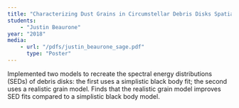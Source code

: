 ```yaml
---
title: "Characterizing Dust Grains in Circumstellar Debris Disks Spatially Resolved by Herschel Space Observatory"
students:
    - "Justin Beaurone"
year: "2018"
media: 
    - url: "/pdfs/justin_beaurone_sage.pdf"
      type: "Poster"
---
```

Implemented two models to recreate the spectral energy distributions (SEDs) of debris disks: the first uses a simplistic black body fit; the second uses a realistic grain model. Finds that the realistic grain model improves SED fits compared to a simplistic black body model.
